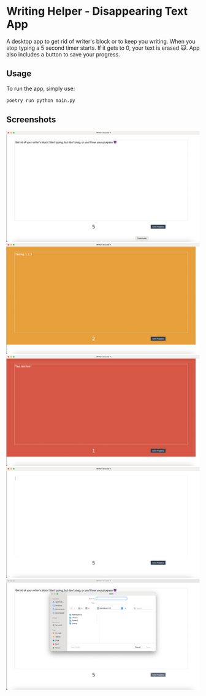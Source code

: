 # Writing Helper - Disappearing Text App

A desktop app to get rid of writer's block or to keep you writing. When you stop typing a 5 second timer
starts. If it gets to 0, your text is erased 🙀. App also includes a button to save your progress.


## Usage

To run the app, simply use:

```sh
poetry run python main.py
```

## Screenshots

![home screen](./images/01-write_it_or_lose_it.png)
![countdown screen with 2 seconds left](./images/02-write_it_or_lose_it-cutting_it_close.png)
![countdown screen with 1 seconds left](./images/03-write_it_or_lose_it-gonna_lose_it.png)
![empty screen after text erased](./images/04-write_it_or_lose_it-lost_it.png)
![save progress screen](./images/05-write_it_or_lose_it-save.png)
